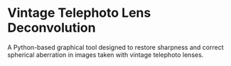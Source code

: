 # Vintage Telephoto Lens Deconvolution
A Python-based graphical tool designed to restore sharpness and correct spherical aberration in images taken with vintage telephoto lenses.
